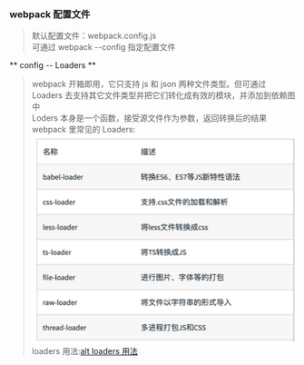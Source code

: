 ### webpack 配置文件
>默认配置文件：webpack.config.js  
>可通过 webpack --config 指定配置文件

** config -- Loaders **
>webpack 开箱即用，它只支持 js 和 json 两种文件类型。但可通过 Loaders 去支持其它文件类型并把它们转化成有效的模块，并添加到依赖图中  
>Loders 本身是一个函数，接受源文件作为参数，返回转换后的结果  
>webpack 里常见的 Loaders: ![alt 常用loaders](../images/config_loaders01.png)
>loaders 用法:[alt loaders 用法]("../images/config_loaders02.png")